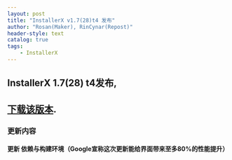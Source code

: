 ```yaml
---
layout: post
title: "InstallerX v1.7(28)t4 发布"
author: "Rosan(Maker), RinCynar(Repost)"
header-style: text
catalog: true
tags:
    - InstallerX
---
```


## InstallerX 1.7(28) t4发布,
## [下载该版本](/file/InstallerX_1.7(28)-t4.apk).

### 更新内容

#### 更新 依赖与构建环境（Google宣称这次更新能给界面带来至多80%的性能提升）
